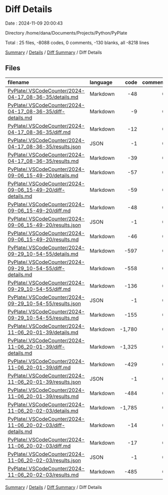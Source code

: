 # Diff Details

Date : 2024-11-09 20:00:43

Directory /home/dana/Documents/Projects/Python/PyPlate

Total : 25 files,  -8088 codes, 0 comments, -130 blanks, all -8218 lines

[Summary](results.md) / [Details](details.md) / [Diff Summary](diff.md) / Diff Details

## Files
| filename | language | code | comment | blank | total |
| :--- | :--- | ---: | ---: | ---: | ---: |
| [PyPlate/.VSCodeCounter/2024-04-17_08-36-35/details.md](/PyPlate/.VSCodeCounter/2024-04-17_08-36-35/details.md) | Markdown | -48 | 0 | -6 | -54 |
| [PyPlate/.VSCodeCounter/2024-04-17_08-36-35/diff-details.md](/PyPlate/.VSCodeCounter/2024-04-17_08-36-35/diff-details.md) | Markdown | -9 | 0 | -6 | -15 |
| [PyPlate/.VSCodeCounter/2024-04-17_08-36-35/diff.md](/PyPlate/.VSCodeCounter/2024-04-17_08-36-35/diff.md) | Markdown | -12 | 0 | -7 | -19 |
| [PyPlate/.VSCodeCounter/2024-04-17_08-36-35/results.json](/PyPlate/.VSCodeCounter/2024-04-17_08-36-35/results.json) | JSON | -1 | 0 | 0 | -1 |
| [PyPlate/.VSCodeCounter/2024-04-17_08-36-35/results.md](/PyPlate/.VSCodeCounter/2024-04-17_08-36-35/results.md) | Markdown | -39 | 0 | -7 | -46 |
| [PyPlate/.VSCodeCounter/2024-09-06_15-49-20/details.md](/PyPlate/.VSCodeCounter/2024-09-06_15-49-20/details.md) | Markdown | -57 | 0 | -6 | -63 |
| [PyPlate/.VSCodeCounter/2024-09-06_15-49-20/diff-details.md](/PyPlate/.VSCodeCounter/2024-09-06_15-49-20/diff-details.md) | Markdown | -59 | 0 | -6 | -65 |
| [PyPlate/.VSCodeCounter/2024-09-06_15-49-20/diff.md](/PyPlate/.VSCodeCounter/2024-09-06_15-49-20/diff.md) | Markdown | -48 | 0 | -7 | -55 |
| [PyPlate/.VSCodeCounter/2024-09-06_15-49-20/results.json](/PyPlate/.VSCodeCounter/2024-09-06_15-49-20/results.json) | JSON | -1 | 0 | 0 | -1 |
| [PyPlate/.VSCodeCounter/2024-09-06_15-49-20/results.md](/PyPlate/.VSCodeCounter/2024-09-06_15-49-20/results.md) | Markdown | -46 | 0 | -7 | -53 |
| [PyPlate/.VSCodeCounter/2024-09-29_10-54-55/details.md](/PyPlate/.VSCodeCounter/2024-09-29_10-54-55/details.md) | Markdown | -597 | 0 | -6 | -603 |
| [PyPlate/.VSCodeCounter/2024-09-29_10-54-55/diff-details.md](/PyPlate/.VSCodeCounter/2024-09-29_10-54-55/diff-details.md) | Markdown | -558 | 0 | -6 | -564 |
| [PyPlate/.VSCodeCounter/2024-09-29_10-54-55/diff.md](/PyPlate/.VSCodeCounter/2024-09-29_10-54-55/diff.md) | Markdown | -136 | 0 | -7 | -143 |
| [PyPlate/.VSCodeCounter/2024-09-29_10-54-55/results.json](/PyPlate/.VSCodeCounter/2024-09-29_10-54-55/results.json) | JSON | -1 | 0 | 0 | -1 |
| [PyPlate/.VSCodeCounter/2024-09-29_10-54-55/results.md](/PyPlate/.VSCodeCounter/2024-09-29_10-54-55/results.md) | Markdown | -155 | 0 | -7 | -162 |
| [PyPlate/.VSCodeCounter/2024-11-06_20-01-39/details.md](/PyPlate/.VSCodeCounter/2024-11-06_20-01-39/details.md) | Markdown | -1,780 | 0 | -6 | -1,786 |
| [PyPlate/.VSCodeCounter/2024-11-06_20-01-39/diff-details.md](/PyPlate/.VSCodeCounter/2024-11-06_20-01-39/diff-details.md) | Markdown | -1,325 | 0 | -6 | -1,331 |
| [PyPlate/.VSCodeCounter/2024-11-06_20-01-39/diff.md](/PyPlate/.VSCodeCounter/2024-11-06_20-01-39/diff.md) | Markdown | -429 | 0 | -7 | -436 |
| [PyPlate/.VSCodeCounter/2024-11-06_20-01-39/results.json](/PyPlate/.VSCodeCounter/2024-11-06_20-01-39/results.json) | JSON | -1 | 0 | 0 | -1 |
| [PyPlate/.VSCodeCounter/2024-11-06_20-01-39/results.md](/PyPlate/.VSCodeCounter/2024-11-06_20-01-39/results.md) | Markdown | -484 | 0 | -7 | -491 |
| [PyPlate/.VSCodeCounter/2024-11-06_20-02-03/details.md](/PyPlate/.VSCodeCounter/2024-11-06_20-02-03/details.md) | Markdown | -1,785 | 0 | -6 | -1,791 |
| [PyPlate/.VSCodeCounter/2024-11-06_20-02-03/diff-details.md](/PyPlate/.VSCodeCounter/2024-11-06_20-02-03/diff-details.md) | Markdown | -14 | 0 | -6 | -20 |
| [PyPlate/.VSCodeCounter/2024-11-06_20-02-03/diff.md](/PyPlate/.VSCodeCounter/2024-11-06_20-02-03/diff.md) | Markdown | -17 | 0 | -7 | -24 |
| [PyPlate/.VSCodeCounter/2024-11-06_20-02-03/results.json](/PyPlate/.VSCodeCounter/2024-11-06_20-02-03/results.json) | JSON | -1 | 0 | 0 | -1 |
| [PyPlate/.VSCodeCounter/2024-11-06_20-02-03/results.md](/PyPlate/.VSCodeCounter/2024-11-06_20-02-03/results.md) | Markdown | -485 | 0 | -7 | -492 |

[Summary](results.md) / [Details](details.md) / [Diff Summary](diff.md) / Diff Details
